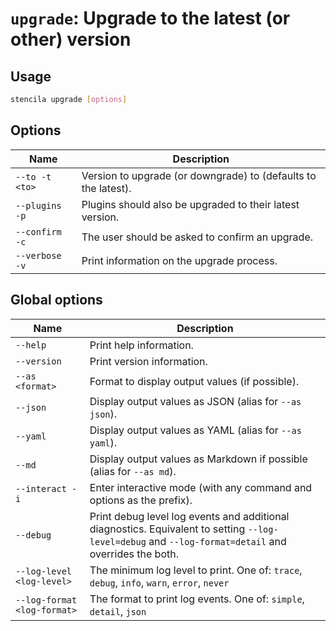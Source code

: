 <!-- Generated from doc comments in Rust. Do not edit. -->

# `upgrade`: Upgrade to the latest (or other) version

## Usage

```sh
stencila upgrade [options]
```





## Options

| Name | Description |
| --- | --- |
| `--to -t <to>` | Version to upgrade (or downgrade) to (defaults to the latest). |
| `--plugins -p` | Plugins should also be upgraded to their latest version. |
| `--confirm -c` | The user should be asked to confirm an upgrade. |
| `--verbose -v` | Print information on the upgrade process. |

## Global options

| Name | Description |
| --- | --- |
| `--help` | Print help information. |
| `--version` | Print version information. |
| `--as <format>` | Format to display output values (if possible). |
| `--json` | Display output values as JSON (alias for `--as json`). |
| `--yaml` | Display output values as YAML (alias for `--as yaml`). |
| `--md` | Display output values as Markdown if possible (alias for `--as md`). |
| `--interact -i` | Enter interactive mode (with any command and options as the prefix). |
| `--debug` | Print debug level log events and additional diagnostics. Equivalent to setting `--log-level=debug` and `--log-format=detail` and overrides the both. |
| `--log-level <log-level>` | The minimum log level to print. One of: `trace`, `debug`, `info`, `warn`, `error`, `never` |
| `--log-format <log-format>` | The format to print log events. One of: `simple`, `detail`, `json` |